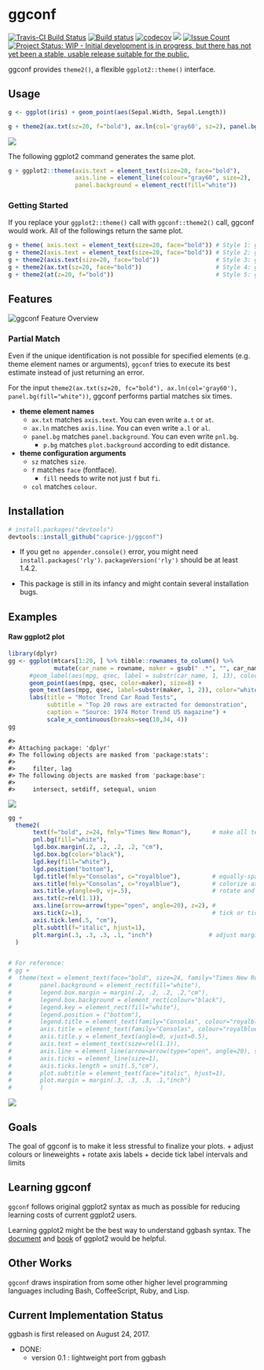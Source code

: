 <!-- README.md is generated from README.Rmd. Please edit that file -->
ggconf
======

[![Travis-CI Build Status](https://travis-ci.org/caprice-j/ggconf.svg?branch=master)](https://travis-ci.org/caprice-j/ggconf) [![Build status](https://ci.appveyor.com/api/projects/status/0tfqjechyio538um?svg=true)](https://ci.appveyor.com/project/caprice-j/ggconf) [![codecov](https://codecov.io/gh/caprice-j/ggconf/branch/master/graph/badge.svg)](https://codecov.io/gh/caprice-j/ggconf) ![](http://www.r-pkg.org/badges/version/ggconf) <!-- [![Coverage Status](https://coveralls.io/repos/github/caprice-j/ggbash/badge.svg)](https://coveralls.io/github/caprice-j/ggbash) --> [![Issue Count](https://codeclimate.com/github/caprice-j/ggconf/badges/issue_count.svg)](https://codeclimate.com/github/caprice-j/ggconf/issues) [![Project Status: WIP - Initial development is in progress, but there has not yet been a stable, usable release suitable for the public.](http://www.repostatus.org/badges/latest/wip.svg)](http://www.repostatus.org/#wip)

ggconf provides `theme2()`, a flexible `ggplot2::theme()` interface.

Usage
-----

``` r
g <- ggplot(iris) + geom_point(aes(Sepal.Width, Sepal.Length))

g + theme2(ax.txt(sz=20, f="bold"), ax.ln(col='gray60', sz=2), panel.bg(fill="white"))
```

![](README-example-1.png)

The following ggplot2 command generates the same plot.

``` r
g + ggplot2::theme(axis.text = element_text(size=20, face="bold"),
                   axis.line = element_line(colour="gray60", size=2),
                   panel.background = element_rect(fill="white"))
```

### Getting Started

If you replace your `ggplot2::theme()` call with `ggconf::theme2()` call, ggconf would work. All of the followings return the same plot.

``` r
g + theme( axis.text = element_text(size=20, face="bold")) # Style 1: ggplot2 default (50 characters)
g + theme2(axis.text = element_text(size=20, face="bold")) # Style 2: ggconf
g + theme2(axis.text(size=20, face="bold"))                # Style 3: ggconf without element_text()
g + theme2(ax.txt(sz=20, face="bold"))                     # Style 4: ggconf shorter but readable
g + theme2(at(z=20, f="bold"))                             # Style 5: ggconf shortest (25 chars)
```

Features
--------

![ggconf Feature Overview](README-func.png)

### Partial Match

Even if the unique identification is not possible for specified elements (e.g. theme element names or arguments), `ggconf` tries to execute its best estimate instead of just returning an error.

For the input `theme2(ax.txt(sz=20, fc="bold"), ax.ln(col='gray60'), panel.bg(fill="white"))`, ggconf performs partial matches six times.

-   **theme element names**
    -   `ax.txt` matches `axis.text`. You can even write `a.t` or `at`.
    -   `ax.ln` matches `axis.line`. You can even write `a.l` or `al`.
    -   `panel.bg` matches `panel.background`. You can even write `pnl.bg`.
        -   `p.bg` matches `plot.background` according to edit distance.
-   **theme configuration arguments**
    -   `sz` matches `size`.
    -   `f` matches `face` (fontface).
        -   `fill` needs to write not just `f` but `fi`.
    -   `col` matches `colour`.

Installation
------------

``` r
# install.packages("devtools")
devtools::install_github("caprice-j/ggconf")
```

-   If you get `no appender.console()` error, you might need `install.packages('rly')`. `packageVersion('rly')` should be at least 1.4.2.

-   This package is still in its infancy and might contain several installation bugs.

Examples
--------

#### Raw ggplot2 plot

``` r
library(dplyr)
gg <- ggplot(mtcars[1:20, ] %>% tibble::rownames_to_column() %>% 
             mutate(car_name = rowname, maker = gsub(" .*", "", car_name) ) ) + 
      #geom_label(aes(mpg, qsec, label = substr(car_name, 1, 13), color=maker),
      geom_point(aes(mpg, qsec, color=maker), size=8) +
      geom_text(aes(mpg, qsec, label=substr(maker, 1, 2)), color="white", fontface="bold") +
      labs(title = "Motor Trend Car Road Tests",
           subtitle = "Top 20 rows are extracted for demonstration", 
           caption = "Source: 1974 Motor Trend US magazine") + 
           scale_x_continuous(breaks=seq(10,34, 4))
gg
```

    #> 
    #> Attaching package: 'dplyr'
    #> The following objects are masked from 'package:stats':
    #> 
    #>     filter, lag
    #> The following objects are masked from 'package:base':
    #> 
    #>     intersect, setdiff, setequal, union

![](README-unnamed-chunk-7-1.png)

``` r
gg + 
  theme2(
       text(f="bold", z=24, fmly="Times New Roman"),      # make all text thicker/larger 
       pnl.bg(fill="white"),
       lgd.box.margin(.2, .2, .2, .2, "cm"),
       lgd.box.bg(color="black"),
       lgd.key(fill="white"),
       lgd.position("bottom"),
       lgd.title(fmly="Consolas", c="royalblue"),         # equally-spaced font
       axs.title(fmly="Consolas", c="royalblue"),         # colorize axis titles
       axs.title.y(angle=0, vj=.5),                       # rotate and centerize y axis label
       axs.txt(z=rel(1.1)),
       axs.line(arrow=arrow(type="open", angle=20), z=2), # 
       axs.tick(z=1),                                     # tick or ticks? It doesn't matter
       axis.tick.len(.5, "cm"),
       plt.subttl(f="italic", hjust=1),
       plt.margin(.3, .3, .3, .1, "inch")                # adjust margins
  )


# For reference:
# gg +
#  theme(text = element_text(face="bold", size=24, family="Times New Roman"), 
#        panel.background = element_rect(fill="white"),
#        legend.box.margin = margin(.2, .2, .2, .2,"cm"), 
#        legend.box.background = element_rect(colour="black"), 
#        legend.key = element_rect(fill="white"), 
#        legend.position = ("bottom"), 
#        legend.title = element_text(family="Consolas", colour="royalblue"), 
#        axis.title = element_text(family="Consolas", colour="royalblue"), 
#        axis.title.y = element_text(angle=0, vjust=0.5), 
#        axis.text = element_text(size=rel(1.1)), 
#        axis.line = element_line(arrow=arrow(type="open", angle=20), size=2), 
#        axis.ticks = element_line(size=1), 
#        axis.ticks.length = unit(.5,"cm"), 
#        plot.subtitle = element_text(face="italic", hjust=1), 
#        plot.margin = margin(.3, .3, .3, .1,"inch")
#        )
```

![](README-unnamed-chunk-9-1.png)

Goals
-----

The goal of ggconf is to make it less stressful to finalize your plots. + adjust colours or lineweights + rotate axis labels + decide tick label intervals and limits

<!--    + generate line-wrapped titles or legends -->
Learning ggconf
---------------

`ggconf` follows original ggplot2 syntax as much as possible for reducing learning costs of current ggplot2 users.

Learning ggplot2 might be the best way to understand ggbash syntax. The [document](http://docs.ggplot2.org/current/) and [book](https://github.com/hadley/ggplot2-book) of ggplot2 would be helpful.

Other Works
-----------

`ggconf` draws inspiration from some other higher level programming languages including Bash, CoffeeScript, Ruby, and Lisp. <!-- Fixit is inspired by [Fix-It Hints](http://clang.llvm.org/docs/InternalsManual.html#fix-it-hints) in clang C++ compiler. -->

Current Implementation Status
-----------------------------

ggbash is first released on August 24, 2017.

-   DONE:
    -   version 0.1 : lightweight port from ggbash

